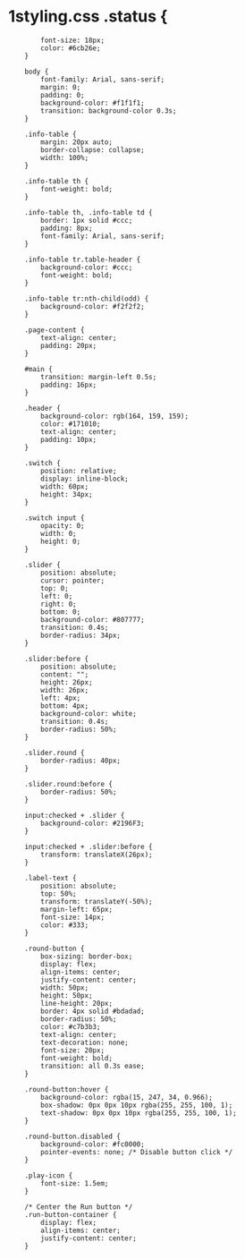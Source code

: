 # 1styling.css .status {
            font-size: 18px;
            color: #6cb26e;
        }

        body {
            font-family: Arial, sans-serif;
            margin: 0;
            padding: 0;
            background-color: #f1f1f1;
            transition: background-color 0.3s;
        }

        .info-table {
            margin: 20px auto;
            border-collapse: collapse;
            width: 100%;
        }

        .info-table th {
            font-weight: bold;
        }

        .info-table th, .info-table td {
            border: 1px solid #ccc;
            padding: 8px;
            font-family: Arial, sans-serif;
        }

        .info-table tr.table-header {
            background-color: #ccc;
            font-weight: bold;
        }

        .info-table tr:nth-child(odd) {
            background-color: #f2f2f2;
        }

        .page-content {
            text-align: center;
            padding: 20px;
        }

        #main {
            transition: margin-left 0.5s;
            padding: 16px;
        }

        .header {
            background-color: rgb(164, 159, 159);
            color: #171010;
            text-align: center;
            padding: 10px;
        }

        .switch {
            position: relative;
            display: inline-block;
            width: 60px;
            height: 34px;
        }

        .switch input {
            opacity: 0;
            width: 0;
            height: 0;
        }

        .slider {
            position: absolute;
            cursor: pointer;
            top: 0;
            left: 0;
            right: 0;
            bottom: 0;
            background-color: #807777;
            transition: 0.4s;
            border-radius: 34px;
        }

        .slider:before {
            position: absolute;
            content: "";
            height: 26px;
            width: 26px;
            left: 4px;
            bottom: 4px;
            background-color: white;
            transition: 0.4s;
            border-radius: 50%;
        }

        .slider.round {
            border-radius: 40px;
        }

        .slider.round:before {
            border-radius: 50%;
        }

        input:checked + .slider {
            background-color: #2196F3;
        }

        input:checked + .slider:before {
            transform: translateX(26px);
        }

        .label-text {
            position: absolute;
            top: 50%;
            transform: translateY(-50%);
            margin-left: 65px;
            font-size: 14px;
            color: #333;
        }

        .round-button {
            box-sizing: border-box;
            display: flex;
            align-items: center;
            justify-content: center;
            width: 50px;
            height: 50px;
            line-height: 20px;
            border: 4px solid #bdadad;
            border-radius: 50%;
            color: #c7b3b3;
            text-align: center;
            text-decoration: none;
            font-size: 20px;
            font-weight: bold;
            transition: all 0.3s ease;
        }

        .round-button:hover {
            background-color: rgba(15, 247, 34, 0.966);
            box-shadow: 0px 0px 10px rgba(255, 255, 100, 1);
            text-shadow: 0px 0px 10px rgba(255, 255, 100, 1);
        }

        .round-button.disabled {
            background-color: #fc0000;
            pointer-events: none; /* Disable button click */
        }

        .play-icon {
            font-size: 1.5em;
        }

        /* Center the Run button */
        .run-button-container {
            display: flex;
            align-items: center;
            justify-content: center;
        }
